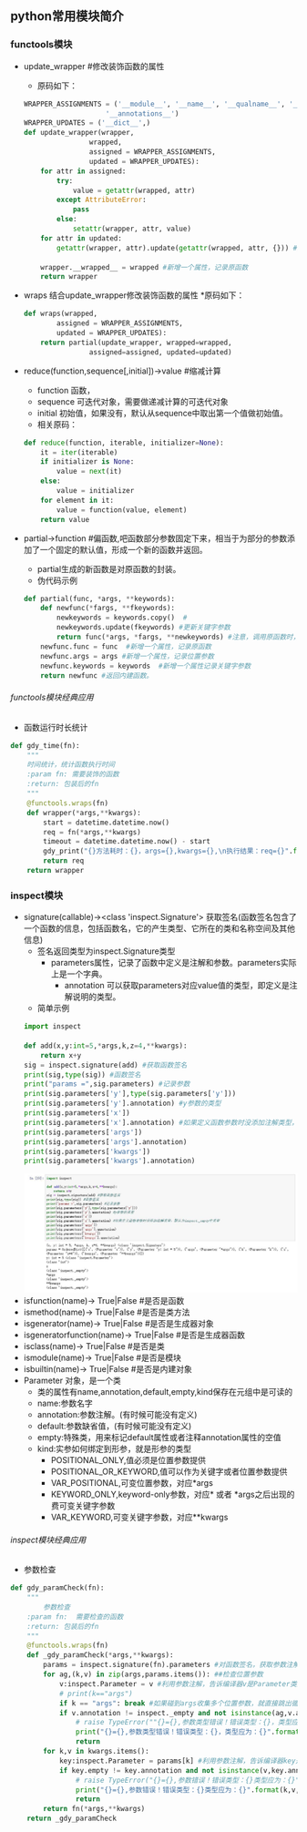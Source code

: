## python常用模块简介
### functools模块
* update_wrapper #修改装饰函数的属性
    * 原码如下：
    ````python
    WRAPPER_ASSIGNMENTS = ('__module__', '__name__', '__qualname__', '__doc__',
                        '__annotations__')
    WRAPPER_UPDATES = ('__dict__',)
    def update_wrapper(wrapper,
                    wrapped,
                    assigned = WRAPPER_ASSIGNMENTS,
                    updated = WRAPPER_UPDATES):
        for attr in assigned:
            try:
                value = getattr(wrapped, attr)
            except AttributeError:
                pass
            else:
                setattr(wrapper, attr, value)
        for attr in updated:
            getattr(wrapper, attr).update(getattr(wrapped, attr, {})) #用wrapped的字典__dict__更新wrapper的字典__dict__
       
        wrapper.__wrapped__ = wrapped #新增一个属性，记录原函数
        return wrapper 
    ````
* wraps 结合update_wrapper修改装饰函数的属性
    *原码如下：
    ````python
    def wraps(wrapped,
            assigned = WRAPPER_ASSIGNMENTS,
            updated = WRAPPER_UPDATES):
        return partial(update_wrapper, wrapped=wrapped,
                    assigned=assigned, updated=updated)
    ````

* reduce(function,sequence[,initial])->value #缩减计算
    * function 函数，
    * sequence 可迭代对象，需要做递减计算的可迭代对象
    * initial 初始值，如果没有，默认从sequence中取出第一个值做初始值。
    * 相关原码：
    ````python
    def reduce(function, iterable, initializer=None):
        it = iter(iterable)
        if initializer is None:
            value = next(it)
        else:
            value = initializer
        for element in it:
            value = function(value, element)
        return value
    ````
* partial->function #偏函数,吧函数部分参数固定下来，相当于为部分的参数添加了一个固定的默认值，形成一个新的函数并返回。
    * partial生成的新函数是对原函数的封装。
    * 伪代码示例
    ````python
    def partial(func, *args, **keywords):
        def newfunc(*fargs, **fkeywords):
            newkeywords = keywords.copy()  #
            newkeywords.update(fkeywords) #更新关键字参数
            return func(*args, *fargs, **newkeywords) #注意，调用原函数时，先放的是位置参数，然后放的是再次传入的位置参数，最后放的是更新后的关键字参数
        newfunc.func = func  #新增一个属性，记录原函数
        newfunc.args = args #新增一个属性，记录位置参数
        newfunc.keywords = keywords  #新增一个属性记录关键字参数
        return newfunc #返回内建函数。
    ```` 
###### functools模块经典应用
* 函数运行时长统计
````python
def gdy_time(fn):
    """
    时间统计，统计函数执行时间
    :param fn: 需要装饰的函数
    :return: 包装后的fn
    """
    @functools.wraps(fn)
    def wrapper(*args,**kwargs):
        start = datetime.datetime.now()
        req = fn(*args,**kwargs)
        timeout = datetime.datetime.now() - start
        gdy_print("{}方法耗时：{}，args={},kwargs={},\n执行结果：req={}".format(fn.__name__,timeout.total_seconds(),args,kwargs,req))
        return req
    return wrapper
````
### inspect模块
* signature(callable)-><class 'inspect.Signature'> 获取签名(函数签名包含了一个函数的信息，包括函数名，它的产生类型、它所在的类和名称空间及其他信息)
    * 签名返回类型为inspect.Signature类型
        * parameters属性，记录了函数中定义是注解和参数。parameters实际上是一个字典。
            * annotation 可以获取parameters对应value值的类型，即定义是注解说明的类型。
    * 简单示例
    ````python
    import inspect

    def add(x,y:int=5,*args,k,z=4,**kwargs):
        return x+y
    sig = inspect.signature(add) #获取函数签名
    print(sig,type(sig)) #函数签名
    print("params =",sig.parameters) #记录参数
    print(sig.parameters['y'],type(sig.parameters['y']))
    print(sig.parameters['y'].annotation) #y参数的类型
    print(sig.parameters['x'])
    print(sig.parameters['x'].annotation) #如果定义函数参数时没添加注解类型，默认为inspect._empty空类型
    print(sig.parameters['args'])
    print(sig.parameters['args'].annotation) 
    print(sig.parameters['kwargs'])
    print(sig.parameters['kwargs'].annotation)
    ````  
    ![module0001](https://raw.githubusercontent.com/1263351411/xdd.github.io/master/img/python/module0001.jpg)  
* isfunction(name)-> True|False #是否是函数
* ismethod(name)-> True|False #是否是类方法
* isgenerator(name)-> True|False #是否是生成器对象
* isgeneratorfunction(name)-> True|False #是否是生成器函数
* isclass(name)-> True|False #是否是类
* ismodule(name)-> True|False #是否是模块
* isbuiltin(name)-> True|False #是否是内建对象
* Parameter 对象，是一个类
    * 类的属性有name,annotation,default,empty,kind保存在元组中是可读的
    * name:参数名字
    * annotation:参数注解。(有时候可能没有定义)
    * default:参数缺省值，(有时候可能没有定义)
    * empty:特殊类，用来标记default属性或者注释annotation属性的空值
    * kind:实参如何绑定到形参，就是形参的类型
        * POSITIONAL_ONLY,值必须是位置参数提供
        * POSITIONAL_OR_KEYWORD,值可以作为关键字或者位置参数提供
        * VAR_POSITIONAL,可变位置参数，对应*args
        * KEYWORD_ONLY,keyword-only参数，对应* 或者 *args之后出现的费可变关键字参数
        * VAR_KEYWORD,可变关键字参数，对应**kwargs   
###### inspect模块经典应用
* 参数检查
````python
def gdy_paramCheck(fn):
    """
        参数检查
    :param fn:  需要检查的函数
    :return: 包装后的fn
    """
    @functools.wraps(fn)
    def _gdy_paramCheck(*args,**kwargs):
        params = inspect.signature(fn).parameters #对函数签名，获取参数注解字典
        for ag,(k,v) in zip(args,params.items()): ##检查位置参数
            v:inspect.Parameter = v #利用参数注解，告诉编译器v是Parameter类型。本行可以删除，只是帮助编译器给出提示
            # print(k=="args")
            if k == "args": break #如果碰到args收集多个位置参数，就直接跳出循环。
            if v.annotation != inspect._empty and not isinstance(ag,v.annotation):
                # raise TypeError(""{}={},参数类型错误！错误类型：{}，类型应为：{}".format(k,ag,type(ag),v.annotation))
                print("{}={},参数类型错误！错误类型：{}，类型应为：{}".format(k,ag,type(ag),v.annotation))
                return
        for k,v in kwargs.items():
            key:inspect.Parameter = params[k] #利用参数注解，告诉编译器key是Parameter类型。本行可以删除，只是帮助编辑器能给出提示
            if key.empty != key.annotation and not isinstance(v,key.annotation):
                # raise TypeError("{}={},参数错误！错误类型：{}类型应为：{}".format(k,v, type(v),key.annotation))
                print("{}={},参数错误！错误类型：{}类型应为：{}".format(k,v, type(v),key.annotation))
                return
        return fn(*args,**kwargs)
    return _gdy_paramCheck
````

